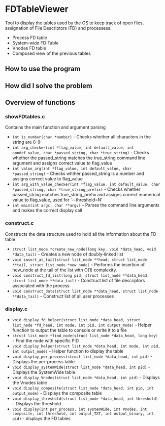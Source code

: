 # FDTableViewer
Tool to display the tables used by the OS to keep track of open files, assignation of File Descriptors (FD) and processess.
  * Process FD table
  * System-wide FD Table
  * Vnodes FD table
  * Composed view of the previous tables

## How to use the program

## How did I solve the problem

## Overview of functions
### showFDtables.c
Contains the main function and argument parsing
  * `int is_number(char *number)` - Checks whether all characters in the string are 0-9
  * `int arg_checker(int *flag_value, int default_value, int nondef_value, char *passed_string, char *true_string)` - Checks whether the passed_string matches the true_string command line argument and assigns correct value to flag_value
  * `int value_arg(int *flag_value, int default_value, char *passed_string)` - Checks whther passed_string is a number and assigns correct value to flag_value
  * `int arg_with_value_checker(int *flag_value, int default_value, char *passed_string, char *true_string_prefix)` - Checks whether passed_string matches true_string_prefix and assigns correct mumerical value to flag_value, used for '--threshold=N'
  * `int main(int argc, char **argv)` - Parses the command line arguments and makes the correct display call
### construct.c
Constructs the data structure used to hold all the information about the FD table
  * `struct list_node *create_new_node(long key, void *data_head, void *data_tail)` -  Creates a new node of doubly-linked list
  * `void insert_at_tail(struct list_node **head, struct list_node **tail, struct list_node *new_node)` - Performs the insertion of new_node at the tail of the list with O(1) complexity.
  * `void construct_fd_list(long pid, struct list_node **data_head, struct list_node **data_tail)` - Construct list of file descriptors associated with the process
  * `void construct_data(struct list_node **data_head, struct list_node **data_tail)` - Construct list of all user processes
### display.c
  * `void display_fd_helper(struct list_node *data_head, struct list_node *fd_head, int mode, int pid, int output_mode)` - Helper function to output the table to console or write it to a file
  * `struct list_node *find_node(struct list_node *data_head, long key)` - Find the node with specific PID
  * `void display_helper(struct list_node *data_head, int mode, int pid, int output_mode)` - Helper function to display the table
  * `void display_per_process(struct list_node *data_head, int pid)` - Displays the per-process table
  * `void display_systemWide(struct list_node *data_head, int pid)` - Displays the SystemWide table
  * `void display_Vnodes(struct list_node *data_head, int pid)` - Displays the Vnodes table 
  * `void display_composite(struct list_node *data_head, int pid, int output_mode)` - Displays the composite table
  * `void display_threshold(struct list_node *data_head, int threshold)` - Displays the threshold
  * `void display(int per_process, int systemWide, int Vnodes, int composite, int threshold, int output_TXT, int output_binary, int pid)` - displays the FD tables
